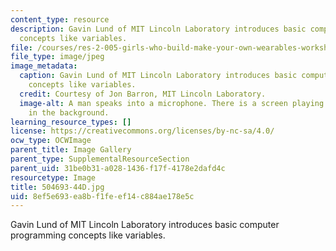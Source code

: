 ```yaml
---
content_type: resource
description: Gavin Lund of MIT Lincoln Laboratory introduces basic computer programming
  concepts like variables.
file: /courses/res-2-005-girls-who-build-make-your-own-wearables-workshop-spring-2015/8ef5e693ea8bf1feef14c884ae178e5c_504693-44D.jpg
file_type: image/jpeg
image_metadata:
  caption: Gavin Lund of MIT Lincoln Laboratory introduces basic computer programming
    concepts like variables.
  credit: Courtesy of Jon Barron, MIT Lincoln Laboratory.
  image-alt: A man speaks into a microphone. There is a screen playing a YouTube video
    in the background.
learning_resource_types: []
license: https://creativecommons.org/licenses/by-nc-sa/4.0/
ocw_type: OCWImage
parent_title: Image Gallery
parent_type: SupplementalResourceSection
parent_uid: 31be0b31-a028-1436-f17f-4178e2dafd4c
resourcetype: Image
title: 504693-44D.jpg
uid: 8ef5e693-ea8b-f1fe-ef14-c884ae178e5c
---
```

Gavin Lund of MIT Lincoln Laboratory introduces basic computer programming concepts like variables.